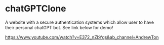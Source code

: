 # chatGPTClone

A website with a secure authentication systems which allow user to have their personal chatGPT bot. See link below for demo!

https://www.youtube.com/watch?v=E372_nZbYgs&ab_channel=AndrewTon
